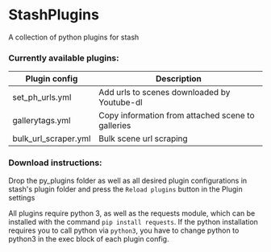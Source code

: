 # StashPlugins
A collection of python plugins for stash

### Currently available plugins:

Plugin config        | Description
-------------------- | ---------------------------------------------------
set_ph_urls.yml      | Add urls to scenes downloaded by Youtube-dl
gallerytags.yml      | Copy information from attached scene to galleries
bulk_url_scraper.yml | Bulk scene url scraping
    
### Download instructions:
Drop the py_plugins folder as well as all desired plugin configurations in stash's plugin folder
and press the `Reload plugins` button in the Plugin settings

All plugins require python 3, as well as the requests module, which can be installed with the command `pip install requests`.
If the python installation requires you to call python via `python3`, you have to change python to python3 in the exec block of each plugin config.
